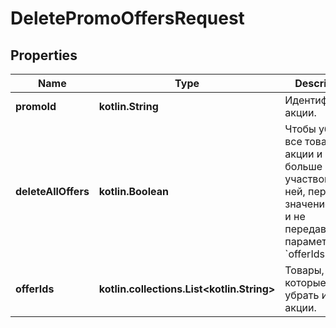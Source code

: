 
# DeletePromoOffersRequest

## Properties
| Name | Type | Description | Notes |
| ------------ | ------------- | ------------- | ------------- |
| **promoId** | **kotlin.String** | Идентификатор акции. |  |
| **deleteAllOffers** | **kotlin.Boolean** | Чтобы убрать все товары из акции и больше не участвовать в ней, передайте значение &#x60;true&#x60; и не передавайте параметр &#x60;offerIds&#x60;. |  [optional] |
| **offerIds** | **kotlin.collections.List&lt;kotlin.String&gt;** | Товары, которые нужно убрать из акции. |  [optional] |



